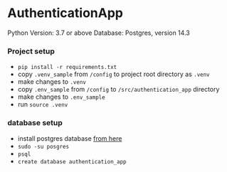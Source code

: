 # AuthenticationApp

Python Version: 3.7 or above
Database: Postgres, version 14.3

### Project setup
 
 - `pip install -r requirements.txt`
 - copy `.venv_sample` from `/config` to project root directory as `.venv`
 - make changes to `.venv`
 - copy `.env_sample` from `/config` to `/src/authentication_app` directory
 - make changes to `.env_sample`
 - run `source .venv`

### database setup
 - install postgres database [from here](https://www.postgresql.org/download/)
 - `sudo -su posgres`
 - `psql`
 - `create database authentication_app`
